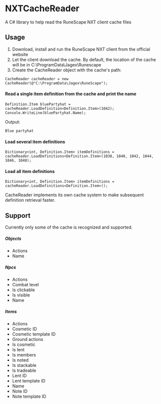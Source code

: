 # NXTCacheReader
A C# library to help read the RuneScape NXT client cache files

## Usage

1. Download, install and run the RuneScape NXT client from the official website
2. Let the client download the cache. By default, the location of the cache will be in C:\ProgramData\Jagex\Runescape
3. Create the CacheReader object with the cache's path:
```
CacheReader cacheReader = new CacheReader(@"C:\ProgramData\Jagex\RuneScape");
```

#### Read a single item definition from the cache and print the name
```
Definition.Item bluePartyhat = cacheReader.LoadDefinition<Definition.Item>(1042);
Console.WriteLine(bluePartyhat.Name);
```
Output:
```
Blue partyhat
```

#### Load several item definitions
```
Dictionary<int, Definition.Item> itemDefinitions = cacheReader.LoadDefinitions<Definition.Item>(1038, 1040, 1042, 1044, 1046, 1048);
```

#### Load all item definitions
```
Dictionary<int, Definition.Item> itemDefinitions = cacheReader.LoadDefinitions<Definition.Item>();
```

CacheReader implements its own cache system to make subsequent definition retrieval faster.

## Support
Currently only some of the cache is recognized and supported.

##### Objects
- Actions
- Name

##### Npcs
- Actions
- Combat level
- Is clickable
- Is visible
- Name

##### Items
- Actions
- Cosmetic ID
- Cosmetic template ID
- Ground actions
- Is cosmetic
- Is lent
- Is members
- Is noted
- Is stackable
- Is tradeable
- Lent ID
- Lent template ID
- Name
- Note ID
- Note template ID
